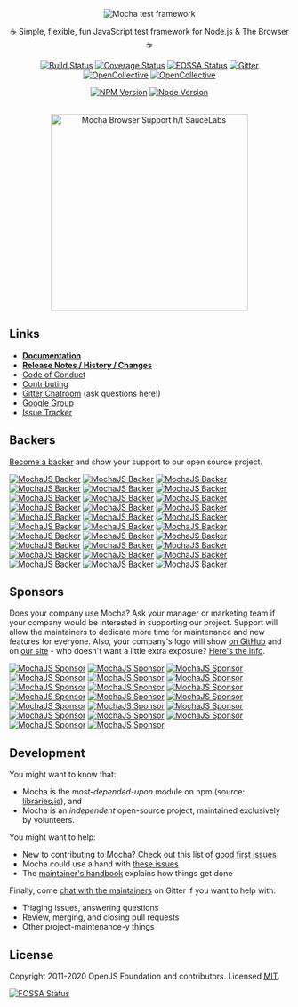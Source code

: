 <p align="center">
  <img src="https://cldup.com/xFVFxOioAU.svg" alt="Mocha test framework"/>
</p>

<p align="center">☕️ Simple, flexible, fun JavaScript test framework for Node.js & The Browser ☕️</p>

<p align="center"><a href="http://travis-ci.org/mochajs/mocha"><img src="https://api.travis-ci.org/mochajs/mocha.svg?branch=master" alt="Build Status"></a>  <a href="https://coveralls.io/github/mochajs/mocha"><img src="https://coveralls.io/repos/github/mochajs/mocha/badge.svg" alt="Coverage Status"></a>  <a href="https://app.fossa.io/projects/git%2Bhttps%3A%2F%2Fgithub.com%2Fmochajs%2Fmocha?ref=badge_shield"><img src="https://app.fossa.io/api/projects/git%2Bhttps%3A%2F%2Fgithub.com%2Fmochajs%2Fmocha.svg?type=shield" alt="FOSSA Status"></a>  <a href="https://gitter.im/mochajs/mocha?utm_source=badge&utm_medium=badge&utm_campaign=pr-badge&utm_content=badge"><img src="https://badges.gitter.im/Join%20Chat.svg" alt="Gitter"></a>  <a href="https://github.com/mochajs/mocha#backers"><img src="https://opencollective.com/mochajs/backers/badge.svg" alt="OpenCollective"></a>  <a href="https://github.com/mochajs/mocha#sponsors"><img src="https://opencollective.com/mochajs/sponsors/badge.svg" alt="OpenCollective"></a>
</p>

<p align="center"><a href="https://www.npmjs.com/package/mocha"><img src="https://img.shields.io/npm/v/mocha.svg" alt="NPM Version"></a>  <a href="https://github.com/mochajs/mocha"><img src="https://img.shields.io/node/v/mocha.svg" alt="Node Version"></a></p>

<p align="center"><br><img alt="Mocha Browser Support h/t SauceLabs" src="https://saucelabs.com/browser-matrix/mochajs.svg" width="354"></p>

## Links

- **[Documentation](https://mochajs.org/)**
- **[Release Notes / History / Changes](https://github.com/mochajs/mocha/blob/master/CHANGELOG.md)**
- [Code of Conduct](https://github.com/mochajs/mocha/blob/master/.github/CODE_OF_CONDUCT.md)
- [Contributing](https://github.com/mochajs/mocha/blob/master/.github/CONTRIBUTING.md)
- [Gitter Chatroom](https://gitter.im/mochajs/mocha) (ask questions here!)
- [Google Group](https://groups.google.com/group/mochajs)
- [Issue Tracker](https://github.com/mochajs/mocha/issues)

## Backers

[Become a backer](https://opencollective.com/mochajs#backer) and show your support to our open source project.

[![MochaJS Backer](https://opencollective.com/mochajs/backer/0/avatar)](https://opencollective.com/mochajs/backer/0/website)
[![MochaJS Backer](https://opencollective.com/mochajs/backer/1/avatar)](https://opencollective.com/mochajs/backer/1/website)
[![MochaJS Backer](https://opencollective.com/mochajs/backer/2/avatar)](https://opencollective.com/mochajs/backer/2/website)
[![MochaJS Backer](https://opencollective.com/mochajs/backer/3/avatar)](https://opencollective.com/mochajs/backer/3/website)
[![MochaJS Backer](https://opencollective.com/mochajs/backer/4/avatar)](https://opencollective.com/mochajs/backer/4/website)
[![MochaJS Backer](https://opencollective.com/mochajs/backer/5/avatar)](https://opencollective.com/mochajs/backer/5/website)
[![MochaJS Backer](https://opencollective.com/mochajs/backer/6/avatar)](https://opencollective.com/mochajs/backer/6/website)
[![MochaJS Backer](https://opencollective.com/mochajs/backer/7/avatar)](https://opencollective.com/mochajs/backer/7/website)
[![MochaJS Backer](https://opencollective.com/mochajs/backer/8/avatar)](https://opencollective.com/mochajs/backer/8/website)
[![MochaJS Backer](https://opencollective.com/mochajs/backer/9/avatar)](https://opencollective.com/mochajs/backer/9/website)
[![MochaJS Backer](https://opencollective.com/mochajs/backer/10/avatar)](https://opencollective.com/mochajs/backer/10/website)
[![MochaJS Backer](https://opencollective.com/mochajs/backer/11/avatar)](https://opencollective.com/mochajs/backer/11/website)
[![MochaJS Backer](https://opencollective.com/mochajs/backer/12/avatar)](https://opencollective.com/mochajs/backer/12/website)
[![MochaJS Backer](https://opencollective.com/mochajs/backer/13/avatar)](https://opencollective.com/mochajs/backer/13/website)
[![MochaJS Backer](https://opencollective.com/mochajs/backer/14/avatar)](https://opencollective.com/mochajs/backer/14/website)
[![MochaJS Backer](https://opencollective.com/mochajs/backer/15/avatar)](https://opencollective.com/mochajs/backer/15/website)
[![MochaJS Backer](https://opencollective.com/mochajs/backer/16/avatar)](https://opencollective.com/mochajs/backer/16/website)
[![MochaJS Backer](https://opencollective.com/mochajs/backer/17/avatar)](https://opencollective.com/mochajs/backer/17/website)
[![MochaJS Backer](https://opencollective.com/mochajs/backer/18/avatar)](https://opencollective.com/mochajs/backer/18/website)
[![MochaJS Backer](https://opencollective.com/mochajs/backer/19/avatar)](https://opencollective.com/mochajs/backer/19/website)
[![MochaJS Backer](https://opencollective.com/mochajs/backer/20/avatar)](https://opencollective.com/mochajs/backer/20/website)
[![MochaJS Backer](https://opencollective.com/mochajs/backer/21/avatar)](https://opencollective.com/mochajs/backer/21/website)
[![MochaJS Backer](https://opencollective.com/mochajs/backer/22/avatar)](https://opencollective.com/mochajs/backer/22/website)
[![MochaJS Backer](https://opencollective.com/mochajs/backer/23/avatar)](https://opencollective.com/mochajs/backer/23/website)
[![MochaJS Backer](https://opencollective.com/mochajs/backer/24/avatar)](https://opencollective.com/mochajs/backer/24/website)
[![MochaJS Backer](https://opencollective.com/mochajs/backer/25/avatar)](https://opencollective.com/mochajs/backer/25/website)
[![MochaJS Backer](https://opencollective.com/mochajs/backer/26/avatar)](https://opencollective.com/mochajs/backer/26/website)
[![MochaJS Backer](https://opencollective.com/mochajs/backer/27/avatar)](https://opencollective.com/mochajs/backer/27/website)
[![MochaJS Backer](https://opencollective.com/mochajs/backer/28/avatar)](https://opencollective.com/mochajs/backer/28/website)
[![MochaJS Backer](https://opencollective.com/mochajs/backer/29/avatar)](https://opencollective.com/mochajs/backer/29/website)

## Sponsors

Does your company use Mocha? Ask your manager or marketing team if your company would be interested in supporting our project. Support will allow the maintainers to dedicate more time for maintenance and new features for everyone. Also, your company's logo will show [on GitHub](https://github.com/mochajs/mocha#readme) and on [our site](https://mochajs.org) - who doesn't want a little extra exposure? [Here's the info](https://opencollective.com/mochajs#sponsor).

[![MochaJS Sponsor](https://opencollective.com/mochajs/sponsor/0/avatar)](https://opencollective.com/mochajs/sponsor/0/website)
[![MochaJS Sponsor](https://opencollective.com/mochajs/sponsor/1/avatar)](https://opencollective.com/mochajs/sponsor/1/website)
[![MochaJS Sponsor](https://opencollective.com/mochajs/sponsor/2/avatar)](https://opencollective.com/mochajs/sponsor/2/website)
[![MochaJS Sponsor](https://opencollective.com/mochajs/sponsor/3/avatar)](https://opencollective.com/mochajs/sponsor/3/website)
[![MochaJS Sponsor](https://opencollective.com/mochajs/sponsor/4/avatar)](https://opencollective.com/mochajs/sponsor/4/website)
[![MochaJS Sponsor](https://opencollective.com/mochajs/sponsor/5/avatar)](https://opencollective.com/mochajs/sponsor/5/website)
[![MochaJS Sponsor](https://opencollective.com/mochajs/sponsor/6/avatar)](https://opencollective.com/mochajs/sponsor/6/website)
[![MochaJS Sponsor](https://opencollective.com/mochajs/sponsor/7/avatar)](https://opencollective.com/mochajs/sponsor/7/website)
[![MochaJS Sponsor](https://opencollective.com/mochajs/sponsor/8/avatar)](https://opencollective.com/mochajs/sponsor/8/website)
[![MochaJS Sponsor](https://opencollective.com/mochajs/sponsor/9/avatar)](https://opencollective.com/mochajs/sponsor/9/website)
[![MochaJS Sponsor](https://opencollective.com/mochajs/sponsor/10/avatar)](https://opencollective.com/mochajs/sponsor/10/website)
[![MochaJS Sponsor](https://opencollective.com/mochajs/sponsor/11/avatar)](https://opencollective.com/mochajs/sponsor/11/website)
[![MochaJS Sponsor](https://opencollective.com/mochajs/sponsor/12/avatar)](https://opencollective.com/mochajs/sponsor/12/website)
[![MochaJS Sponsor](https://opencollective.com/mochajs/sponsor/13/avatar)](https://opencollective.com/mochajs/sponsor/13/website)
[![MochaJS Sponsor](https://opencollective.com/mochajs/sponsor/14/avatar)](https://opencollective.com/mochajs/sponsor/14/website)
[![MochaJS Sponsor](https://opencollective.com/mochajs/sponsor/15/avatar)](https://opencollective.com/mochajs/sponsor/15/website)
[![MochaJS Sponsor](https://opencollective.com/mochajs/sponsor/16/avatar)](https://opencollective.com/mochajs/sponsor/16/website)
[![MochaJS Sponsor](https://opencollective.com/mochajs/sponsor/17/avatar)](https://opencollective.com/mochajs/sponsor/17/website)
[![MochaJS Sponsor](https://opencollective.com/mochajs/sponsor/18/avatar)](https://opencollective.com/mochajs/sponsor/18/website)
[![MochaJS Sponsor](https://opencollective.com/mochajs/sponsor/19/avatar)](https://opencollective.com/mochajs/sponsor/19/website)

## Development

You might want to know that:

- Mocha is the _most-depended-upon_ module on npm (source: [libraries.io](https://libraries.io/search?order=desc&platforms=NPM&sort=dependents_count)), and
- Mocha is an _independent_ open-source project, maintained exclusively by volunteers.

You might want to help:

- New to contributing to Mocha? Check out this list of [good first issues](https://github.com/mochajs/mocha/issues?q=is%3Aissue+is%3Aopen+label%3Agood-first-issue)
- Mocha could use a hand with [these issues](https://github.com/mochajs/mocha/issues?q=is%3Aissue+is%3Aopen+label%3A%22help+wanted%22)
- The [maintainer's handbook](https://github.com/mochajs/mocha/blob/master/MAINTAINERS.md) explains how things get done

Finally, come [chat with the maintainers](https://gitter.im/mochajs/contributors) on Gitter if you want to help with:

- Triaging issues, answering questions
- Review, merging, and closing pull requests
- Other project-maintenance-y things

## License

Copyright 2011-2020 OpenJS Foundation and contributors. Licensed [MIT](https://github.com/mochajs/mocha/blob/master/LICENSE).

[![FOSSA Status](https://app.fossa.io/api/projects/git%2Bhttps%3A%2F%2Fgithub.com%2Fmochajs%2Fmocha.svg?type=large)](https://app.fossa.io/projects/git%2Bhttps%3A%2F%2Fgithub.com%2Fmochajs%2Fmocha?ref=badge_large)
